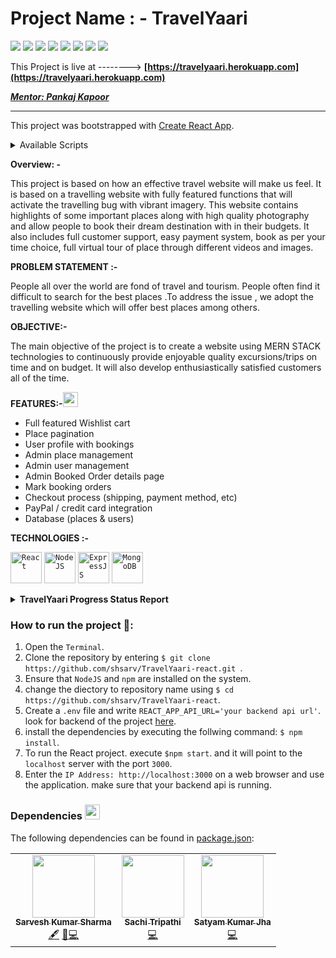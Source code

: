 # **Project Name : - TravelYaari**

   ![](https://img.shields.io/badge/MongoDB-4.2.13-003300?style=flat-circle&logo=MongoDB)
   ![](https://img.shields.io/badge/ExpressJS-4.17.1-000000?style=flat-circle&logo=Express)
   ![](https://img.shields.io/badge/React-17.0.1-87CEEB?style=flat-circle&logo=react&logoColor=309698)
   ![](https://img.shields.io/badge/NodeJS-16.0.0-009900?style=flat-circle&logo=node.js)
   ![](https://img.shields.io/npm/v/npm.svg?logo=npm)
   ![](https://img.shields.io/github/license/shsarv/TravelYaari-react?style=flat-circle)
   ![](https://img.shields.io/github/repo-size/shsarv/TravelYaari-react)
   ![](https://img.shields.io/tokei/lines/github/shsarv/TravelYaari-react?color=orange&logoColor=blue&style=flat-circle)

This Project is live at --------> **[https://travelyaari.herokuapp.com](https://travelyaari.herokuapp.com)**

***[Mentor: Pankaj Kapoor](https://github.com/pankkap)***

<hr />

      
This project was bootstrapped with [Create React App](https://github.com/facebook/create-react-app).

<details><summary>Available Scripts</summary>

  In the project directory, you can run:
  
  ### `npm start`

Runs the app in the development mode.\
Open [http://localhost:3000](http://localhost:3000) to view it in the browser.

The page will reload if you make edits.\
You will also see any lint errors in the console.

### `npm test`

Launches the test runner in the interactive watch mode.\
See the section about [running tests](https://facebook.github.io/create-react-app/docs/running-tests) for more information.

### `npm run build`

Builds the app for production to the `build` folder.\
It correctly bundles React in production mode and optimizes the build for the best performance.
The build is minified and the filenames include the hashes.\
Your app is ready to be deployed!
See the section about [deployment](https://facebook.github.io/create-react-app/docs/deployment) for more information. 
</details>    

<strong>Overview: -</strong>

This project is based on how an effective travel website will make us feel. It is based on a travelling website with fully featured functions that will activate the travelling bug with vibrant imagery. This website contains highlights of some important places along with high quality photography and allow people to book their dream destination with in their budgets. It also includes full customer support, easy payment system, book as per your time choice, full virtual tour of place through different videos and images.  

<strong>PROBLEM STATEMENT :-</strong>

People all over the world are fond of travel and tourism. People often find it difficult to search for the best places .To address the issue , we adopt the travelling website which will offer best places among others.   

<strong>OBJECTIVE:-</strong>

The main objective of the project is to create a website using MERN STACK technologies to continuously provide enjoyable quality excursions/trips on time and on budget. It will also develop enthusiastically satisfied customers all of the time.  


<strong>FEATURES:-</strong><img src="https://www.flaticon.com/svg/static/icons/svg/2643/2643513.svg" width="24px">

- Full featured Wishlist cart
- Place pagination
- User profile with bookings
- Admin place management
- Admin user management
- Admin Booked Order details page
- Mark booking orders
- Checkout process (shipping, payment method, etc)
- PayPal / credit card integration
- Database (places &amp; users)
    

**TECHNOLOGIES :-**

 <code><img height="50" src="https://www.vectorlogo.zone/logos/reactjs/reactjs-ar21.svg" title="React"></code>
 <code><img height="50" src="https://www.vectorlogo.zone/logos/nodejs/nodejs-ar21.svg" title="NodeJS"></code>
 <code><img height="50" src="https://www.vectorlogo.zone/logos/expressjs/expressjs-ar21.svg" title="ExpressJS"></code>
 <code><img height="50" src="https://www.vectorlogo.zone/logos/mongodb/mongodb-ar21.svg" title="MongoDB"></code>

<details>
<summary><strong>TravelYaari Progress Status Report</strong></summary>

### The Project TravelYaari was divided into 3 main part:

1. Complete frontend using HTML5, CSS3 and JavaScript
2. TravelYaari backend Api using NodeJS and ExpressJS.
3. TravelYaari fully working website with MERN Stack.

## PART - 1 : -

The Part 1 was divided into 5 phases:
phase - 1 :( 15 July 2020 **–** 18 July 2020)

- Motive Declaration and resource gathering
- Analyzing Different travelling Blogs
- Understanding working of a tour and travel Website.

```
phase-2 : (18 July 2020 - 10 October 2020)
```
- Basic Skelton making of the project
- index page designing
- user validation and access generation (login signup)
- designing pages for authorised and non authorised user.
```
phase -3 : (10 Oct 2020 **–** 22 Nov 2020)
```
- Creating all the type of places.
- creating cities page
- Styling each page.
- linking videoLink to each destination
- add overlay to each place for more detail
```
phase 4: ( 22 Nov 2020 - 28 Nov 2020)
```
- Adding setting service to the user.
- adding details about us.
- adding contact page to reach us and booking service.
- linking each page and making final touch up to each page
```
phase 5: ( 2 Dec 2020)
```
Deployment of fully working frontend website to GitHub pages.

## PART - 2 : -

```
phase - 1 :( 15 Jan 2021 – 31 March 2021 )
```
- Understanding MERN Stack Technologies.
- Got skilled in MongoDB and React.
- Sharpen skills in NodeJS and ExpressJS.

```
phase-2 : ( 1 April 2021 - 20 April 2021 )
```
- Basic Skelton making of the backend /API.
- user validation and access generation (login signup)
- Created different controller components for authorization, categorization, users
    and places.
- Designed error handling functional components.
- Defined Model Schema for users, category, Order and places.
- Initialized different routes for handling API request corresponding to user or
    admin.


## PART - 3 : -

```
phase - 1 :( 20 April 2021 – 30 April 2021 )
```
- Created React App.
- Designed functional component for navigation bar, carousal, homepage, footer ,
    signup , signin, and gallery.
- Developed Components for Admin sides which includes create category, create
    places, order view, payment gateway, CRUD operational component, order
    status management, contact handling, feedback and user support.
- Developed component for user side which includes places, Wishlist, order,
    payment, gallery, search places, filter and selecting places, view places , take a
    tour, video tours and so on.
phase-2 : ( 30 April 2021 - 10 May 2021 )
- Test debug and Deployment phase.
- Tested each component and routes and their performance
- Deployed to Heroku and published at https://travelyaari.herokuapp.com/

</details>

### How to run the project 🚀:

  1. Open the `Terminal`.
  2. Clone the repository by entering `$ git clone https://github.com/shsarv/TravelYaari-react.git `.
  3. Ensure that `NodeJS` and `npm` are installed on the system.
  4. change the diectory to repository name using  `$ cd https://github.com/shsarv/TravelYaari-react`.
  4. Create a `.env` file and write `REACT_APP_API_URL='your backend api url'`. look for backend of the project [here](https://github.com/shsarv/TravelYaari-api).
  5. install the dependencies by executing the follwing command: `$ npm install`.
  6. To run the React project. execute `$npm start`. and it will point to the `localhost` server with the port `3000`.
  8. Enter the `IP Address: http://localhost:3000` on a web browser and use the application. make sure that your backend api is running.


### Dependencies <img src="https://www.flaticon.com/svg/static/icons/svg/2621/2621122.svg" width="24px">

The following dependencies can be found in [package.json](https://github.com/shsarv/TravelYaari-react/blob/master/package.json):

<table>
  <tr>
    <td align="center"><a href="https://github.com/shsarv"><img src="https://avatars2.githubusercontent.com/u/55739302?s=400&u=1e7714cb1cbe3437a527a877486c94611f0e7ab0&v=4" width="100px;" alt=""/><br /><sub><b>Sarvesh Kumar Sharma</b></sub></a><br /><a href="#" title="Content">🖋</a> <a href="https://github.com/shsarv/TravelYaari-react/commits?author=shsarv" title="Documentation">📖</a><a href="https://github.com/shsarv/TravelYaari-react/commits?author=shsarv" title="Code">💻</a></td>
  <td align="center"><a href="https://github.com/sachi42"><img src="https://avatars.githubusercontent.com/u/61285008?v=4" width="100px;" alt=""/><br /><sub><b>Sachi Tripathi</b></sub></a><br /><a href="https://github.com/shsarv/TravelYaari-react/commits?author=sachi42" title="Code">💻</a></td>
    <td align="center"><a href="https://github.com/satyamjha1710"><img src="https://avatars.githubusercontent.com/u/61418608?v=4" width="100px;" alt=""/><br /><sub><b>Satyam Kumar Jha</b></sub></a><br /><a href="https://github.com/shsarv/TravelYaari-react/commits?author=satyamjha1710" title="Code">💻</a></td>
   <tr>
    <table>
      






